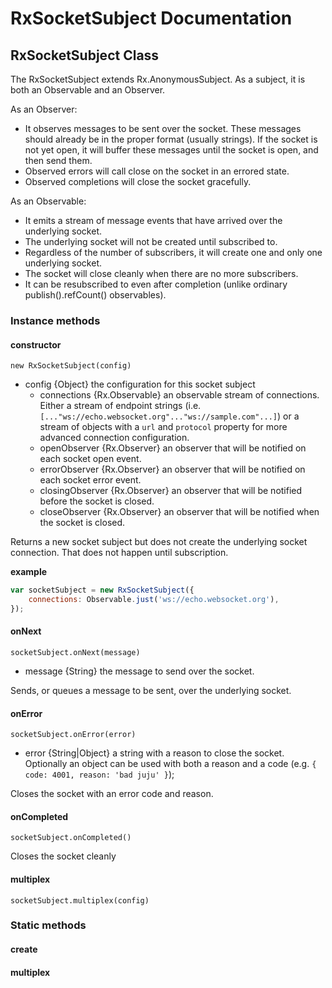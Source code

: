# RxSocketSubject Documentation




## RxSocketSubject Class

The RxSocketSubject extends Rx.AnonymousSubject. As a subject, it is both an Observable and an Observer. 

As an Observer:

- It observes messages to be sent over the socket. These messages should already be in the proper format (usually strings). If the socket is not yet open, it will buffer these messages until the socket is open, and then send them.
- Observed errors will call close on the socket in an errored state.
- Observed completions will close the socket gracefully.

As an Observable:

- It emits a stream of message events that have arrived over the underlying socket.
- The underlying socket will not be created until subscribed to.
- Regardless of the number of subscribers, it will create one and only one underlying socket.
- The socket will close cleanly when there are no more subscribers.
- It can be resubscribed to even after completion (unlike ordinary publish().refCount() observables).

### Instance methods

#### constructor

`new RxSocketSubject(config)`

- config {Object} the configuration for this socket subject 
	- connections {Rx.Observable} an observable stream of connections. Either a stream of endpoint strings (i.e. `[..."ws://echo.websocket.org"..."ws://sample.com"...]`) or a stream of objects with a `url` and `protocol` property for more advanced connection configuration.
	- openObserver {Rx.Observer}  an observer that will be notified on each socket open event.
	- errorObserver {Rx.Observer} an observer that will be notified on each socket error event.
	- closingObserver {Rx.Observer} an observer that will be notified before the socket is closed.
	- closeObserver {Rx.Observer} an observer that will be notified when the socket is closed.

Returns a new socket subject but does not create the underlying socket connection. That does not happen until subscription.

**example**

```js
var socketSubject = new RxSocketSubject({
	connections: Observable.just('ws://echo.websocket.org'),
});
```

#### onNext

`socketSubject.onNext(message)`

- message {String} the message to send over the socket.

Sends, or queues a message to be sent, over the underlying socket.

#### onError

`socketSubject.onError(error)`

- error {String|Object} a string with a reason to close the socket. Optionally an object can be used with both a reason and a code (e.g. `{ code: 4001, reason: 'bad juju' }`);

Closes the socket with an error code and reason.

#### onCompleted

`socketSubject.onCompleted()`

Closes the socket cleanly

#### multiplex

`socketSubject.multiplex(config)`

### Static methods

#### create

#### multiplex
